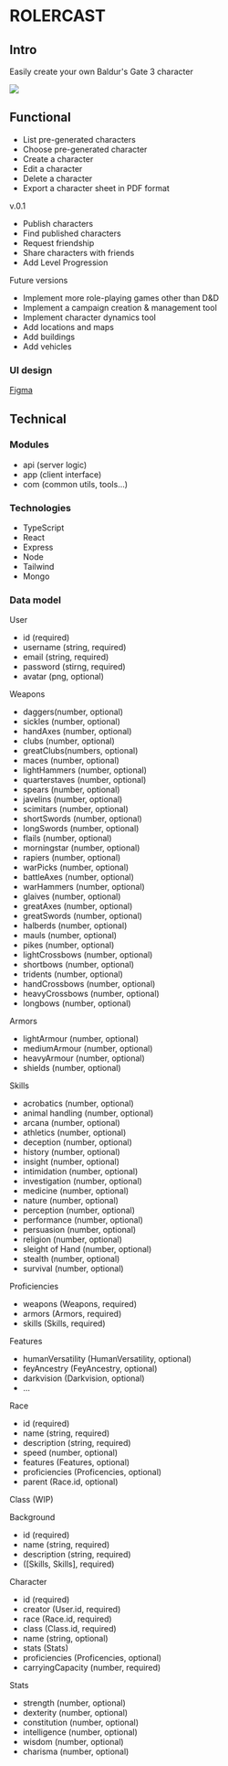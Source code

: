# ROLERCAST

## Intro

Easily create your own Baldur's Gate 3 character

![](https://media.giphy.com/media/LmTQNn97DI0SfSu1Ws/giphy.gif?cid=790b7611v347symzgmqfnl8vzky4fqw8c6k9i5zk94sa9ad0&ep=v1_gifs_search&rid=giphy.gif&ct=g)

## Functional

- List pre-generated characters
- Choose pre-generated character
- Create a character
- Edit a character
- Delete a character
- Export a character sheet in PDF format

v.0.1
- Publish characters
- Find published characters
- Request friendship
- Share characters with friends
- Add Level Progression

Future versions
- Implement more role-playing games other than D&D
- Implement a campaign creation & management tool
- Implement character dynamics tool
- Add locations and maps
- Add buildings
- Add vehicles


### UI design

[Figma](https://www.figma.com/file/ZmMniRVfWilNewsr5R07BQ/Rolercast?type=design&node-id=0-1&mode=design&t=7S9MgdeeESf4NqfP-0)

## Technical

### Modules

- api (server logic)
- app (client interface)
- com (common utils, tools...)

### Technologies

- TypeScript
- React
- Express
- Node
- Tailwind
- Mongo

### Data model

User
- id (required)
- username (string, required)
- email (string, required)
- password (stirng, required)
- avatar (png, optional)

Weapons
- daggers(number, optional)
- sickles (number, optional)
- handAxes (number, optional)
- clubs (number, optional)
- greatClubs(numbers, optional)
- maces (number, optional)
- lightHammers (number, optional)
- quarterstaves (number, optional)
- spears (number, optional)
- javelins (number, optional)
- scimitars (number, optional)
- shortSwords (number, optional)
- longSwords (number, optional)
- flails (number, optional)
- morningstar (number, optional)
- rapiers (number, optional)
- warPicks (number, optional)
- battleAxes (number, optional)
- warHammers (number, optional)
- glaives (number, optional)
- greatAxes (number, optional)
- greatSwords (number, optional)
- halberds (number, optional)
- mauls (number, optional)
- pikes (number, optional)
- lightCrossbows (number, optional)
- shortbows (number, optional)
- tridents (number, optional)
- handCrossbows (number, optional)
- heavyCrossbows (number, optional)
- longbows (number, optional)

Armors
- lightArmour (number, optional)
- mediumArmour (number, optional)
- heavyArmour (number, optional)
- shields (number, optional)

Skills
- acrobatics (number, optional)
- animal handling (number, optional)
- arcana (number, optional)
- athletics (number, optional)
- deception (number, optional)
- history (number, optional)
- insight (number, optional)
- intimidation (number, optional)
- investigation (number, optional)
- medicine (number, optional)
- nature (number, optional)
- perception (number, optional)
- performance (number, optional)
- persuasion (number, optional)
- religion (number, optional)
- sleight of Hand (number, optional)
- stealth (number, optional)
- survival (number, optional)

Proficiencies
- weapons (Weapons, required)
- armors (Armors, required)
- skills (Skills, required)

Features
- humanVersatility (HumanVersatility, optional)
- feyAncestry (FeyAncestry, optional)
- darkvision (Darkvision, optional)
- ...

Race
- id (required)
- name (string, required)
- description (string, required)
- speed (number, optional)
- features (Features, optional)
- proficiencies (Proficencies, optional)
- parent (Race.id, optional)

Class (WIP)

Background
- id (required)
- name (string, required)
- description (string, required)
- ([Skills, Skills], required)

Character
- id (required)
- creator (User.id, required)
- race (Race.id, required)
- class (Class.id, required)
- name (string, optional)
- stats (Stats)
- proficiencies (Proficencies, optional)
- carryingCapacity (number, required)

Stats
- strength (number, optional)
- dexterity (number, optional)
- constitution (number, optional)
- intelligence (number, optional)
- wisdom (number, optional)
- charisma (number, optional)